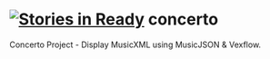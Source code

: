 [![Stories in Ready](https://badge.waffle.io/panarch/concerto.png?label=ready)](https://waffle.io/panarch/concerto)
concerto
========

Concerto Project - Display MusicXML using MusicJSON &amp; Vexflow.
